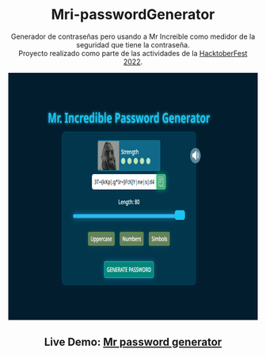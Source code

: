 <div align="center">

# Mri-passwordGenerator
Generador de contraseñas pero usando a Mr Increible como medidor de la seguridad que tiene la contraseña.  
Proyecto realizado como parte de las actividades de la [HacktoberFest 2022](https://github.com/midudev/password-generator).

<img src="https://github.com/luiserdef/Mri-passwordGenerator/blob/main/mrpassword_img.png"  height="500">

## Live Demo: [Mr password generator](https://mrpasswordgenerator.netlify.app/)

</div>
